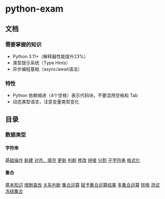 # python-exam

## 文档

### 需要掌握的知识

* Python 3.11+（解释器性能提升23%）
* 类型提示系统（Type Hints）
* 异步编程基础（async/await语法）


### 特性

* Python 依赖缩进（4个空格）表示代码块，不要混用空格和 Tab
* 动态类型语言，注意变量类型变化


## 目录

### 数据类型

#### 字符串

[基础操作](./2_data/string/base.py)
[新建](./2_data/string/new.py)
[对齐、填充](./2_data/string/align.py)
[更新](./2_data/string/update.py)
[判断](./2_data/string/check.py)
[修改](./2_data/string/change.py)
[拼接](./2_data/string/join.py)
[分割](./2_data/string/split.py)
[子字符串](./2_data/string/sun_str.py)
[格式化](./2_data/string/format.py)

#### 集合
[基本知识](./2_data/set/set.py#L0)
[增删查改](./2_data/set/crud.py)
[关系判断](./2_data/set/calculate_1.py)
[集合运算](./2_data/set/calculate_2.py)
[赋予集合运算结果](./2_data/set/calculate_3.py)
[多集合运算](./2_data/set/calculate_4.py)
[转换](./2_data/set/convert.py)
[测试](./2_data/set/test.py)
[冻结集合](./2_data/set/frozenset.py)